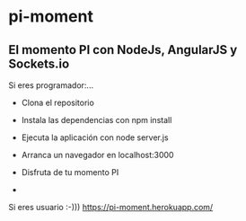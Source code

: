 # pi-moment
## El **momento PI** con NodeJs, AngularJS y Sockets.io

Si eres programador:...

- Clona el repositorio

- Instala las dependencias con npm install

- Ejecuta la aplicación con node server.js

- Arranca un navegador en localhost:3000

- Disfruta de tu momento PI
- 

Si eres usuario :-)))
https://pi-moment.herokuapp.com/


